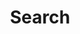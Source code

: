 ---
title: "Search" # in any language you want
layout: "search" # necessary for search
description: "Description for Search"
summary: "search"
placeholder: "Type here!"
---